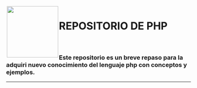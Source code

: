 <img src="https://github.com/Brayan-Hc11/devicon/blob/master/icons/php/php-plain.svg" style="width: 140px; height: 140px; margin: 2px;" align="left" >

<h1> REPOSITORIO DE PHP </h1> <br>

### Este repositorio es un breve repaso para la adquiri nuevo conocimiento del lenguaje php con conceptos y ejemplos.

***
